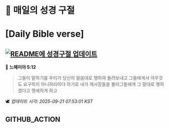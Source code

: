 # 🙏 매일의 성경 구절
# [Daily Bible verse]
## [![README에 성경구절 업데이트](https://github.com/DONGSUKA/first_test/actions/workflows/update-readme-bible.yml/badge.svg)](https://github.com/DONGSUKA/first_test/actions/workflows/update-readme-bible.yml)
<!-- START_BIBLE_VERSE -->
📖 **느헤미야 5:12**
> 그들이 말하기를 우리가 당신의 말씀대로 행하여 돌려보내고 그들에게서 아무것도 요구하지 아니하리이다 하기로 내가 제사장들을 불러그들에게 그 말대로 행하겠다고 맹세하게 하고

🕊️ _업데이트 시각: 2025-09-21 07:53:01 KST_
  <!-- END_BIBLE_VERSE -->
## GITHUB_ACTION
